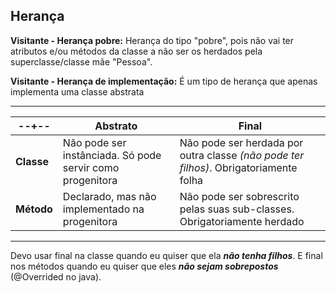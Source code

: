 Herança
---
**Visitante - Herança pobre:** Herança do tipo "pobre", pois não vai ter atributos e/ou métodos
da classe a não ser os herdados pela superclasse/classe mãe "Pessoa".

**Visitante - Herança de implementação:** É um tipo de herança que apenas implementa
uma classe abstrata

---
| --+--      | Abstrato                                                  | Final                                                                               |
|------------|-----------------------------------------------------------|-------------------------------------------------------------------------------------|
| **Classe** | Não pode ser instânciada. Só pode servir como progenitora | Não pode ser herdada por outra classe _(não pode ter filhos)_. Obrigatoriamente folha |
| **Método** | Declarado, mas não implementado na progenitora            | Não pode ser sobrescrito pelas suas sub-classes. Obrigatoriamente herdado           |
---
Devo usar final na classe quando eu quiser que ela **_não tenha filhos_**. E final nos métodos quando eu quiser que eles
**_não sejam sobrepostos_** (@Overrided no java).